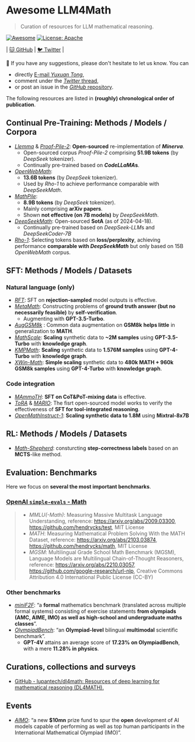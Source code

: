 # Awesome LLM4Math

> Curation of resources for LLM mathematical reasoning.

[![Awesome](https://awesome.re/badge.svg)](https://github.com/tongyx361/Awesome-LLM4Math)
[![License: Apache](https://img.shields.io/badge/License-Apache-green.svg)](https://opensource.org/licenses/Apache)

| [🐱 GitHub](https://github.com/tongyx361/Awesome-LLM4Math) | [🐦 Twitter](https://twitter.com/tongyx361/status/1780980512561185062) |

📢 If you have any suggestions, please don't hesitate to let us know. You can

- directly [E-mail *Yuxuan Tong*](tongyuxuan361@gmail.com),
- comment under the [*Twitter* thread](https://twitter.com/tongyx361/status/1780980512561185062),
- or post an issue in the [*GitHub* repository](https://github.com/tongyx361/Awesome-LLM4Math).

The following resources are listed in **(roughly) chronological order of publication**.

## Continual Pre-Training: Methods / Models / Corpora

- [*Llemma*](https://blog.eleuther.ai/llemma/) & [*Proof-Pile-2*](https://www.eleuther.ai/artifacts/proof-pile-2): **Open-sourced** re-implementation of ***Minerva***.
  - Open-sourced corpus *Proof-Pile-2* comprising **51.9B tokens** (by *DeepSeek* tokenizer).
  - Continually pre-trained based on ***CodeLLaMA*s**.
- [*OpenWebMath*](https://arxiv.org/abs/2310.06786):
  - **13.6B tokens** (by *DeepSeek* tokenizer).
  - Used by *Rho-1* to achieve performance comparable with *DeepSeekMath*.
- [*MathPile*](http://arxiv.org/abs/2312.17120):
  - **8.9B tokens** (by *DeepSeek* tokenizer).
  - Mainly comprising **arXiv papers**.
  - Shown **not effective (on 7B models)** by *DeepSeekMath*.
- [*DeepSeekMath*](http://arxiv.org/abs/2402.03300): Open-sourced **SotA** (as of 2024-04-18).
  - Continually pre-trained based on *DeepSeek-LLM*s and *DeepSeekCoder-7B*
- [*Rho-1*](https://arxiv.org/abs/2404.07965): Selecting tokens based on **loss/perplexity**, achieving performance **comparable with *DeepSeekMath*** but only based on 15B *OpenWebMath* corpus.

## SFT: Methods / Models / Datasets

### Natural language (only)

- [*RFT*](http://arxiv.org/abs/2308.01825): SFT on **rejection-sampled** model outputs is effective.
- [*MetaMath*](https://meta-math.github.io/): Constructing problems of **ground truth answer (but no necessarily feasible)** by **self-verification**.
  - Augmenting with **GPT-3.5-Turbo**.
- [*AugGSM8k*](http://arxiv.org/abs/2310.05506) : Common data augmentation on **GSM8k** **helps little** in generalization to **MATH**.
- [*MathScale*](http://arxiv.org/abs/2403.02884): **Scaling** synthetic data to **~2M samples** using **GPT-3.5-Turbo** with **knowledge graph**.
- [*KMPMath*](https://arxiv.org/abs/2403.02333): **Scaling** synthetic data to **1.576M samples** using **GPT-4-Turbo** with **knowledge graph**.
- [*XWin-Math*](https://arxiv.org/abs/2403.04706): **Simple scaling** synthetic data to **480k MATH + 960k GSM8k samples** using **GPT-4-Turbo** with **knowledge graph**.

### Code integration

- [*MAmmoTH*](http://arxiv.org/abs/2309.05653): **SFT on CoT&PoT-mixing data** is effective.
- [*ToRA*](https://microsoft.github.io/ToRA/) & [*MARIO*](https://github.com/MARIO-Math-Reasoning/MARIO): The fisrt open-sourced model works to verify the effectiveness of **SFT for tool-integrated reasoning**.
- [*OpenMathInstruct-1*](http://arxiv.org/abs/2402.10176): **Scaling synthetic data to 1.8M** using **Mixtral-8x7B**

## RL: Methods / Models / Datasets

- [*Math-Shepherd*](http://arxiv.org/abs/2312.08935): consturcting **step-correctness labels** based on an **MCTS**-like method.

## Evaluation: Benchmarks

Here we focus on **several the most important benchmarks**.

### [OpenAI `simple-evals` - Math](https://github.com/openai/simple-evals)

> - *MMLU(-Math)*: Measuring Massive Multitask Language Understanding, reference: https://arxiv.org/abs/2009.03300, https://github.com/hendrycks/test, MIT License
> - *MATH*: Measuring Mathematical Problem Solving With the MATH Dataset, reference: https://arxiv.org/abs/2103.03874, https://github.com/hendrycks/math, MIT License
> - *MGSM*: Multilingual Grade School Math Benchmark (MGSM), Language Models are Multilingual Chain-of-Thought Reasoners, reference: https://arxiv.org/abs/2210.03057, https://github.com/google-research/url-nlp, Creative Commons Attribution 4.0 International Public License (CC-BY)

### Other benchmarks

- [*miniF2F*](https://arxiv.org/abs/2109.00110): “a **formal** mathematics benchmark (translated across multiple formal systems) consisting of exercise statements **from olympiads (AMC, AIME, IMO) as well as high-school and undergraduate maths classes**”.
- [*OlympiadBench*](https://arxiv.org/abs/2402.14008): “an **Olympiad-level** bilingual **multimodal** scientific benchmark”.
  - **GPT-4V** attains an average score of **17.23% on OlympiadBench**, with a mere **11.28% in physics**.

## Curations, collections and surveys

- [GitHub - lupantech/dl4math: Resources of deep learning for mathematical reasoning (DL4MATH).](https://github.com/lupantech/dl4math)

## Events

- [*AIMO*](https://www.kaggle.com/competitions/ai-mathematical-olympiad-prize): “a new **$10mn** prize fund to spur the **open** development of AI models capable of performing as well as top human participants in the International Mathematical Olympiad (IMO)”.

